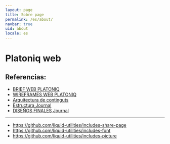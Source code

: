 ```yaml
---
layout: page
title: Sobre page
permalink: /es/about/
navbar: true
uid: about
locale: es
---
```


Platoniq web
============


Referencias:
------------

- [BRIEF WEB PLATONIQ](https://docs.google.com/document/d/1NnSfvJyWOSBiT_C8W5R2AscAIaMhBSbBfkoZZpU9FxI/edit#heading=h.c0f3wjtb00k9)
- [WIREFRAMES WEB PLATONIQ](https://www.defacto.cat/clients/platoniq/#p=01_home)
- [Arquitectura de continguts](https://docs.google.com/document/d/1KitbqDcOjDYgDutP_VpnSfrXXfjWPd95CYFZkWl9Ic0/edit#heading=h.7p4u5crwyylf)
- [Estructura Journal](https://docs.google.com/spreadsheets/d/1f7F-aVjtyV70K71ZifPREB5bur0UpVoFraugnCokEWQ/edit#gid=0)
- [DISEÑOS FINALES Journal](https://goteo.box.com/s/csn77n9y3l8c87izhxpngv9oxf8gn7zl)


----

- https://github.com/liquid-utilities/includes-share-page
- https://github.com/liquid-utilities/includes-font
- https://github.com/liquid-utilities/includes-picture
